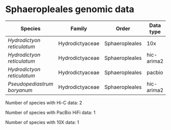 # Sphaeropleales genomic data

| Species | Family | Order | Data type |
| -- | --- | --- | --- |
| *Hydrodictyon reticulatum* | Hydrodictyaceae | Sphaeropleales | 10x |
| *Hydrodictyon reticulatum* | Hydrodictyaceae | Sphaeropleales | hic-arima2 |
| *Hydrodictyon reticulatum* | Hydrodictyaceae | Sphaeropleales | pacbio |
| *Pseudopediastrum boryanum* | Hydrodictyaceae | Sphaeropleales | hic-arima2 |

Number of species with Hi-C data: 2

Number of species with PacBio HiFi data: 1

Number of species with 10X data: 1
